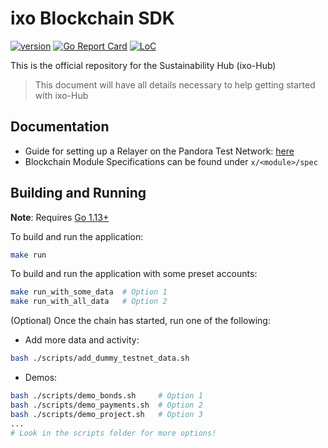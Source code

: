 # ixo Blockchain SDK

[![version](https://img.shields.io/github/tag/ixofoundation/ixo-blockchain.svg)](https://github.com/ixofoundation/ixo-blockchain/releases/latest)
[![Go Report Card](https://goreportcard.com/badge/github.com/ixofoundation/ixo-blockchain)](https://goreportcard.com/report/github.com/ixofoundation/ixo-blockchain)
[![LoC](https://tokei.rs/b1/github/ixofoundation/ixo-blockchain)](https://github.com/ixofoundation/ixo-blockchain)

This is the official repository for the Sustainability Hub (ixo-Hub)

> This document will have all details necessary to help getting started with ixo-Hub

## Documentation
- Guide for setting up a Relayer on the Pandora Test Network: [here](https://github.com/ixofoundation/docs/blob/master/developer-tools/test-networks/join-a-test-network.md)
- Blockchain Module Specifications can be found under `x/<module>/spec`

## Building and Running

**Note**: Requires [Go 1.13+](https://golang.org/dl/)

To build and run the application:

```bash
make run
```

To build and run the application with some preset accounts:

```bash
make run_with_some_data  # Option 1
make run_with_all_data   # Option 2
```

(Optional) Once the chain has started, run one of the following:

- Add more data and activity:
```bash
bash ./scripts/add_dummy_testnet_data.sh
```

- Demos:
```bash
bash ./scripts/demo_bonds.sh     # Option 1
bash ./scripts/demo_payments.sh  # Option 2
bash ./scripts/demo_project.sh   # Option 3
...
# Look in the scripts folder for more options!
```
